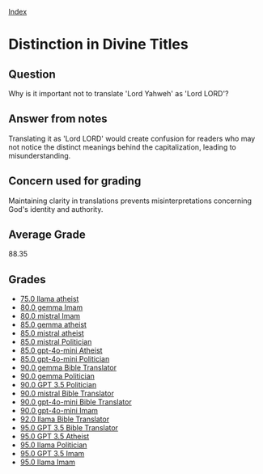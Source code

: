 
[Index](../index.md)
# Distinction in Divine Titles
## Question
Why is it important not to translate 'Lord Yahweh' as 'Lord LORD'?

## Answer from notes
Translating it as 'Lord LORD' would create confusion for readers who may not notice the distinct meanings behind the capitalization, leading to misunderstanding.

## Concern used for grading
Maintaining clarity in translations prevents misinterpretations concerning God's identity and authority.

## Average Grade
88.35

## Grades
 * [75.0 llama atheist](../answers/llama_atheist/Distinction_in_Divine_Titles.md)
 * [80.0 gemma Imam](../answers/gemma_Imam/Distinction_in_Divine_Titles.md)
 * [80.0 mistral Imam](../answers/mistral_Imam/Distinction_in_Divine_Titles.md)
 * [85.0 gemma atheist](../answers/gemma_atheist/Distinction_in_Divine_Titles.md)
 * [85.0 mistral atheist](../answers/mistral_atheist/Distinction_in_Divine_Titles.md)
 * [85.0 mistral Politician](../answers/mistral_Politician/Distinction_in_Divine_Titles.md)
 * [85.0 gpt-4o-mini Atheist](../answers/gpt-4o-mini_Atheist/Distinction_in_Divine_Titles.md)
 * [85.0 gpt-4o-mini Politician](../answers/gpt-4o-mini_Politician/Distinction_in_Divine_Titles.md)
 * [90.0 gemma Bible Translator](../answers/gemma_Bible_Translator/Distinction_in_Divine_Titles.md)
 * [90.0 gemma Politician](../answers/gemma_Politician/Distinction_in_Divine_Titles.md)
 * [90.0 GPT 3.5 Politician](../answers/GPT_3.5_Politician/Distinction_in_Divine_Titles.md)
 * [90.0 mistral Bible Translator](../answers/mistral_Bible_Translator/Distinction_in_Divine_Titles.md)
 * [90.0 gpt-4o-mini Bible Translator](../answers/gpt-4o-mini_Bible_Translator/Distinction_in_Divine_Titles.md)
 * [90.0 gpt-4o-mini Imam](../answers/gpt-4o-mini_Imam/Distinction_in_Divine_Titles.md)
 * [92.0 llama Bible Translator](../answers/llama_Bible_Translator/Distinction_in_Divine_Titles.md)
 * [95.0 GPT 3.5 Bible Translator](../answers/GPT_3.5_Bible_Translator/Distinction_in_Divine_Titles.md)
 * [95.0 GPT 3.5 Atheist](../answers/GPT_3.5_Atheist/Distinction_in_Divine_Titles.md)
 * [95.0 llama Politician](../answers/llama_Politician/Distinction_in_Divine_Titles.md)
 * [95.0 GPT 3.5 Imam](../answers/GPT_3.5_Imam/Distinction_in_Divine_Titles.md)
 * [95.0 llama Imam](../answers/llama_Imam/Distinction_in_Divine_Titles.md)
